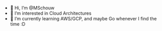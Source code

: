 - 👋 Hi, I’m @MSchouw
- 👀 I’m interested in Cloud Architectures 
- 🌱 I’m currently learning AWS/GCP, and maybe Go whenever I find the time :D

<!---
MSchouw/MSchouw is a ✨ special ✨ repository because its `README.md` (this file) appears on your GitHub profile.
You can click the Preview link to take a look at your changes.
--->
